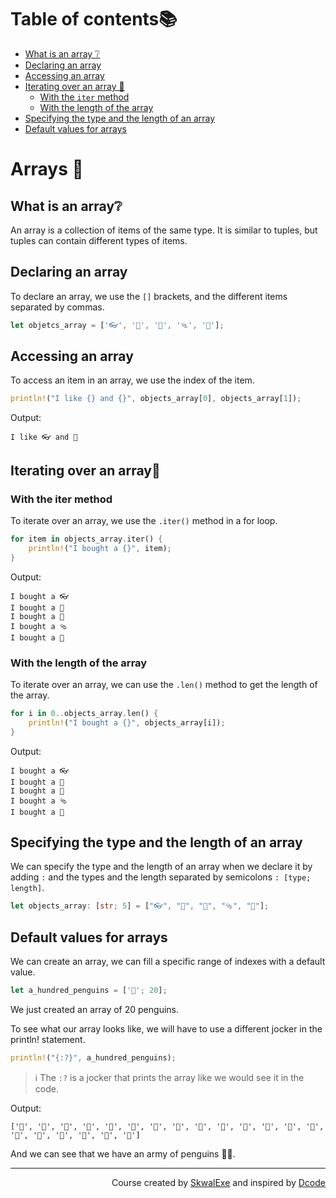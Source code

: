 # Table of contents📚
- [What is an array ❔](#what-is-an-array)
- [Declaring an array](#declaring-an-array)
- [Accessing an array](#accessing-an-array)
- [Iterating over an array 🔁](#iterating-over-an-array)
    - [With the `iter` method](#with-the-iter-method)
    - [With the length of the array](#with-the-length-of-the-array)
- [Specifying the type and the length of an array](#specifying-the-type-and-the-length-of-an-array)
- [Default values for arrays](#default-values-for-arrays)

# Arrays 📜
## What is an array❔
An array is a collection of items of the same type. It is similar to tuples, but tuples can contain different types of items.
## Declaring an array
To declare an array, we use the `[]` brackets, and the different items separated by commas.
```rust
let objetcs_array = ['👓', '👕', '🧽', '🩴', '🧲'];
```

## Accessing an array
To access an item in an array, we use the index of the item.
```rust
println!("I like {} and {}", objects_array[0], objects_array[1]);
```
Output:
```
I like 👓 and 👕
```
## Iterating over an array🔁
### With the iter method
To iterate over an array, we use the `.iter()` method in a for loop.
```rust
for item in objects_array.iter() {
    println!("I bought a {}", item);
}
```
Output:
```
I bought a 👓
I bought a 👕
I bought a 🧽
I bought a 🩴
I bought a 🧲
```
### With the length of the array
To iterate over an array, we can use the `.len()` method to get the length of the array.
```rust
for i in 0..objects_array.len() {
    println!("I bought a {}", objects_array[i]);
}
```
Output:
```
I bought a 👓
I bought a 👕
I bought a 🧽
I bought a 🩴
I bought a 🧲
```
## Specifying the type and the length of an array
We can specify the type and the length of an array when we declare it by adding `:` and the types and the length separated by semicolons `: [type; length]`.
```rust 
let objects_array: [str; 5] = ["👓", "👕", "🧽", "🩴", "🧲"];
```
## Default values for arrays
We can create an array, we can fill a specific range of indexes with a default value.
```rust
let a_hundred_penguins = ['🐧'; 20];
```
We just created an array of 20 penguins.

To see what our array looks like, we will have to use a different jocker in the println! statement.
```rust
println!("{:?}", a_hundred_penguins);
```
> ℹ️ The `:?` is a jocker that prints the array like we would see it in the code.

Output:
```
['🐧', '🐧', '🐧', '🐧', '🐧', '🐧', '🐧', '🐧', '🐧', '🐧', '🐧', '🐧', '🐧', '🐧', '🐧', '🐧', '🐧', '🐧', '🐧', '🐧']
```
And we can see that we have an army of penguins 🔫🐧.


<!--
---

<p align="right"><a href="https://github.com/SkwalExe/learn-rust/tree/main/course/arrays">Next Section ⏭️</a></p>
-->

---

<p align="right">Course created by <a href="https://github.com/SkwalExe/" target="_blank">SkwalExe</a> and inspired by <a href="https://www.youtube.com/watch?v=vOMJlQ5B-M0&list=PLVvjrrRCBy2JSHf9tGxGKJ-bYAN_uDCUL" target="_blank">Dcode</a></p>